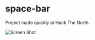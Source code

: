 # space-bar
Project made quickly at Hack The North.

![Screen Shot](https://i.imgur.com/CWrCrVI.png)
